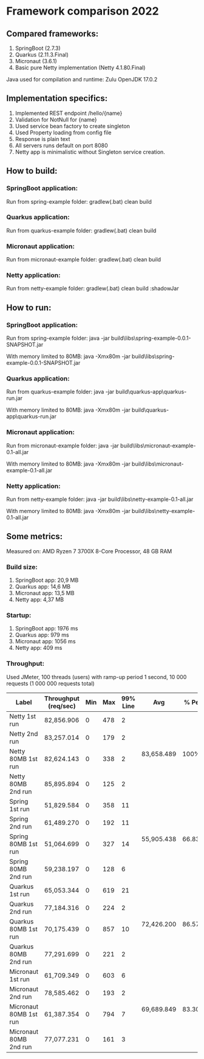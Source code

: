 # Framework comparison 2022

## Compared frameworks:

1. SpringBoot (2.7.3)
2. Quarkus (2.11.3.Final)
3. Micronaut (3.6.1)
4. Basic pure Netty implementation (Netty 4.1.80.Final)

Java used for compilation and runtime: Zulu OpenJDK 17.0.2

## Implementation specifics:

1. Implemented REST endpoint /hello/{name}
2. Validation for NotNull for {name}
3. Used service bean factory to create singleton
4. Used Property loading from config file
5. Response is plain text
6. All servers runs default on port 8080
7. Netty app is minimalistic without Singleton service creation.

## How to build:

### SpringBoot application:

Run from spring-example folder: gradlew(.bat) clean build

### Quarkus application:

Run from quarkus-example folder: gradlew(.bat) clean build

### Micronaut application:

Run from micronaut-example folder: gradlew(.bat) clean build

### Netty application:

Run from netty-example folder: gradlew(.bat) clean build :shadowJar

## How to run:

### SpringBoot application:

Run from spring-example folder: java -jar build\libs\spring-example-0.0.1-SNAPSHOT.jar

With memory limited to 80MB: java -Xmx80m -jar build\libs\spring-example-0.0.1-SNAPSHOT.jar

### Quarkus application:

Run from quarkus-example folder: java -jar build\quarkus-app\quarkus-run.jar

With memory limited to 80MB: java -Xmx80m -jar build\quarkus-app\quarkus-run.jar

### Micronaut application:

Run from micronaut-example folder: java -jar build\libs\micronaut-example-0.1-all.jar

With memory limited to 80MB: java -Xmx80m -jar build\libs\micronaut-example-0.1-all.jar

### Netty application:

Run from netty-example folder: java -jar build\libs\netty-example-0.1-all.jar

With memory limited to 80MB: java -Xmx80m -jar build\libs\netty-example-0.1-all.jar

## Some metrics:

Measured on: AMD Ryzen 7 3700X 8-Core Processor, 48 GB RAM

### Build size:

1. SpringBoot app: 20,9 MB
2. Quarkus app: 14,6 MB
3. Micronaut app: 13,5 MB
4. Netty app: 4,37 MB

### Startup:

1. SpringBoot app: 1976 ms
2. Quarkus app: 979 ms
3. Micronaut app: 1056 ms
4. Netty app: 409 ms

### Throughput:

Used JMeter, 100 threads (users) with ramp-up period 1 second, 10 000 requests (1 000 000 requests total)

<table>
    <thead><tr><th>Label</th><th>Throughput (req/sec)</th><th>Min</th><th>Max</th><th>99% Line</th><th>Avg</th><th>% Perf</th></tr></thead>
    <tbody>
        <tr>
            <td>Netty 1st run</td><td>82,856.906</td><td>0</td><td>478</td><td>2</td>
            <td rowspan=4>83,658.489</td><td rowspan=4>100%</td>
        </tr>
        <tr><td>Netty 2nd run</td><td>83,257.014</td><td>0</td><td>179</td><td>2</td></tr>
        <tr><td>Netty 80MB 1st run</td><td>82,624.143</td><td>0</td><td>338</td><td>2</td></tr>
        <tr><td>Netty 80MB 2nd run</td><td>85,895.894</td><td>0</td><td>125</td><td>2</td></tr>
        <tr>
            <td>Spring 1st run</td><td>51,829.584</td><td>0</td><td>358</td><td>11</td>
            <td rowspan=4>55,905.438</td><td rowspan=4>66.83%</td>
        </tr>
        <tr><td>Spring 2nd run</td><td>61,489.270</td><td>0</td><td>192</td><td>11</td></tr>
        <tr><td>Spring 80MB 1st run</td><td>51,064.699</td><td>0</td><td>327</td><td>14</td></tr>
        <tr><td>Spring 80MB 2nd run</td><td>59,238.197</td><td>0</td><td>128</td><td>6</td></tr>
        <tr>
            <td>Quarkus 1st run</td><td>65,053.344</td><td>0</td><td>619</td><td>21</td>
            <td rowspan=4>72,426.200</td><td rowspan=4>86.57%</td>
        </tr>
        <tr><td>Quarkus 2nd run</td><td>77,184.316</td><td>0</td><td>224</td><td>2</td></tr>
        <tr><td>Quarkus 80MB 1st run</td><td>70,175.439</td><td>0</td><td>857</td><td>10</td></tr>
        <tr><td>Quarkus 80MB 2nd run</td><td>77,291.699</td><td>0</td><td>221</td><td>2</td></tr>
        <tr>
            <td>Micronaut 1st run</td><td>61,709.349</td><td>0</td><td>603</td><td>6</td>
            <td rowspan=4>69,689.849</td><td rowspan=4>83.30%</td>
        </tr>
        <tr><td>Micronaut 2nd run</td><td>78,585.462</td><td>0</td><td>193</td><td>2</td></tr>
        <tr><td>Micronaut 80MB 1st run</td><td>61,387.354</td><td>0</td><td>794</td><td>7</td></tr>
        <tr><td>Micronaut 80MB 2nd run</td><td>77,077.231</td><td>0</td><td>161</td><td>3</td></tr>
    </tbody>
</table>
